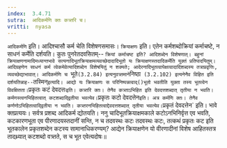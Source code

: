 ```yaml
---
index:  3.4.71
sutra:  आदिकर्मणि क्तः कत्र्तरि च।
vritti:  nyasa
---
```


`आदिकर्मणि` इति। आदिश्चासौ कर्म चेति विशेषणसमासः। `क्रियाक्षणः` इति। एतेन कर्मशब्दोक्रियां कर्माचष्टे, न साधनं कर्मेति दर्शयति। कुतः पुनरेतदवसितम्-- `क्रियां कर्माचष्ट इति? आदिशब्देन विशेषणात्। बहुनां क्रियाक्षणनामादिमध्यान्तभावे सत्यनादिभूतक्रियाक्षमव्यवच्छेदादादिभूतो यः क्रियाक्षणस्तदादिकर्मेति युक्तं प्रतिपादयितुम्। आदिग्रहणेन साधनं कर्म त्वेकमेवेत्यादिशब्देन विशेषयितुं न शक्यते; आदेरनादिभूतत्वापेक्षत्वादादिशब्दस्य तत्राप्रवृत्तिः, व्यवच्छेद्याभावात्। आदिकर्मणि च `भूते` (3.2.84) इत्यनुवत्र्तमाने `निष्ठा` (3.2.102) इत्यनेनैव विहित इति दर्शयतिन्नाह--`तस्मिन्` इत्यादि। आद्यो यः क्रियाक्षणः स परिनिष्पन्नत्वाद्()भूतो भवतीति युक्ता तस्य भूतत्वेन विवक्षितता। `प्रकृतः कटं देवदत्तः` इति। कत्र्तरि क्तः। तेनैव कत्र्ताऽभिहित इति देवदत्तशब्दात् तृतीया न भवति। कर्मणस्त्वनभिहितत्वात् कटशब्दाद्द्वितीया भवत्येव। `प्रकृतः कटो देवदत्तेन` इति। अत्र कर्मणि क्तः। तेनैव कर्णणोऽभिहितत्वाद्द्वितीया न भवति। कत्र्तरनभिहितत्वाद्देवदत्तशब्दात् तृतीया भवत्येव। `प्रकृतं देवदत्तेन` इति। भावे क्तप्रत्ययः। सर्वत्र प्रशब्द आदिकर्म द्योतयति। ननु चादिभूतक्रियाक्षमकाले कटोऽनभिनिर्वृत्त एव भवति, कटकारणभूता एव पीरणादयस्तदानीं सन्ति, न च तदवस्थः कटः तदवस्थः कटः, तत्कथं प्रकृतः कट इति भूतकालेन प्रकृतशब्देन कटस्य सामानाधिकरण्यम्? आद्येन क्रियाक्षणेन यो वीरणादीनां विशेष आहितस्तत्र तादथ्र्यात् कटशब्दो वत्र्तते, स च भूत एवेत्यदोषः॥
